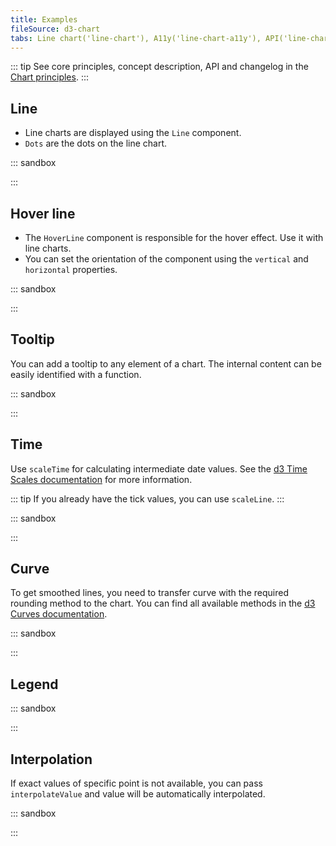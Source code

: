 ```yaml
---
title: Examples
fileSource: d3-chart
tabs: Line chart('line-chart'), A11y('line-chart-a11y'), API('line-chart-api'), Examples('line-chart-d3-code'), Changelog('d3-chart-changelog')
---
```


::: tip
See core principles, concept description, API and changelog in the [Chart principles](/data-display/d3-chart/).
:::

## Line

- Line charts are displayed using the `Line` component.
- `Dots` are the dots on the line chart.

::: sandbox

<script lang="tsx">
import React from 'react';
import { Plot, Line, XAxis, YAxis, minMax } from '@semcore/ui/d3-chart';
import { scaleLinear } from 'd3-scale';

const Demo = () => {
  const MARGIN = 40;
  const width = 500;
  const height = 300;

  const xScale = scaleLinear()
    .range([MARGIN, width - MARGIN])
    .domain(minMax(data, 'x'));

  const yScale = scaleLinear()
    .range([height - MARGIN, MARGIN])
    .domain([0, 10]);

  return (
    <Plot data={data} scale={[xScale, yScale]} width={width} height={height}>
      <YAxis>
        <YAxis.Ticks />
        <YAxis.Grid />
      </YAxis>
      <XAxis>
        <XAxis.Ticks />
      </XAxis>
      <Line x='x' y='y'>
        <Line.Dots display />
      </Line>
    </Plot>
  );
};

const data = Array(20)
  .fill({})
  .map((d, i) => ({
    x: i,
    y: Math.random() * 10,
  }));
</script>

:::

## Hover line

- The `HoverLine` component is responsible for the hover effect. Use it with line charts.
- You can set the orientation of the component using the `vertical` and `horizontal` properties.

::: sandbox

<script lang="tsx">
import React from 'react';
import { Plot, XAxis, YAxis, HoverLine, minMax } from '@semcore/ui/d3-chart';
import { scaleLinear } from 'd3-scale';

const Demo = () => {
  const MARGIN = 40;
  const width = 500;
  const height = 300;

  const xScale = scaleLinear()
    .range([MARGIN, width - MARGIN])
    .domain(minMax(data, 'x'));

  const yScale = scaleLinear()
    .range([height - MARGIN, MARGIN])
    .domain(minMax(data, 'y'));

  return (
    <Plot data={data} scale={[xScale, yScale]} width={width} height={height}>
      <YAxis>
        <YAxis.Ticks />
      </YAxis>
      <XAxis>
        <XAxis.Ticks />
      </XAxis>
      <HoverLine x='x' y='y' />
    </Plot>
  );
};

const data = Array(20)
  .fill({})
  .map((d, i) => ({
    x: i,
    y: i,
  }));
</script>

:::

## Tooltip

You can add a tooltip to any element of a chart. The internal content can be easily identified with a function.

::: sandbox

<script lang="tsx">
import React from 'react';
import { Plot, Line, XAxis, YAxis, HoverLine, minMax } from '@semcore/ui/d3-chart';
import { scaleLinear } from 'd3-scale';
import { Flex } from '@semcore/ui/flex-box';
import { Text } from '@semcore/ui/typography';

const Demo = () => {
  const MARGIN = 40;
  const width = 500;
  const height = 300;

  const xScale = scaleLinear()
    .range([MARGIN, width - MARGIN])
    .domain(minMax(data, 'x'));

  const yScale = scaleLinear()
    .range([height - MARGIN, MARGIN])
    .domain([0, 10]);

  return (
    <Plot data={data} scale={[xScale, yScale]} width={width} height={height}>
      <YAxis>
        <YAxis.Ticks />
        <YAxis.Grid />
      </YAxis>
      <XAxis>
        <XAxis.Ticks />
      </XAxis>
      <Line x='x' y='y'>
        <Line.Dots />
      </Line>
      <HoverLine.Tooltip x='x' wMin={100}>
        {({ xIndex }) => {
          return {
            children: (
              <>
                <HoverLine.Tooltip.Title>{data[xIndex].x}</HoverLine.Tooltip.Title>
                <Flex justifyContent='space-between'>
                  <HoverLine.Tooltip.Dot mr={4}>Line</HoverLine.Tooltip.Dot>
                  <Text bold>{data[xIndex].y}</Text>
                </Flex>
              </>
            ),
          };
        }}
      </HoverLine.Tooltip>
    </Plot>
  );
};

const data = Array(20)
  .fill({})
  .map((d, i) => ({
    x: i,
    y: Math.random() * 10,
  }));
</script>

:::

## Time

Use `scaleTime` for calculating intermediate date values. See the [d3 Time Scales documentation](https://github.com/d3/d3-scale#time-scales) for more information.

::: tip
If you already have the tick values, you can use `scaleLine`.
:::

::: sandbox

<script lang="tsx">
import React from 'react';
import { Plot, Line, XAxis, YAxis, HoverLine, minMax } from '@semcore/ui/d3-chart';
import { Flex } from '@semcore/ui/flex-box';
import { Text } from '@semcore/ui/typography';
import { scaleLinear, scaleTime } from 'd3-scale';

function formatDate(value, options) {
  return new Intl.DateTimeFormat('en', options).format(value);
}

const Demo = () => {
  const MARGIN = 40;
  const width = 500;
  const height = 300;

  const xScale = scaleTime()
    .range([MARGIN, width - MARGIN])
    .domain(minMax(data, 'time'));

  const yScale = scaleLinear()
    .range([height - MARGIN, MARGIN])
    .domain([0, 10]);

  return (
    <Plot data={data} scale={[xScale, yScale]} width={width} height={height}>
      <YAxis>
        <YAxis.Ticks />
        <YAxis.Grid />
      </YAxis>
      <XAxis>
        <XAxis.Ticks>
          {({ value }) => ({
            children: formatDate(value, {
              month: 'short',
              day: 'numeric',
            }),
          })}
        </XAxis.Ticks>
      </XAxis>
      <Line x='time' y='line'>
        <Line.Dots display />
      </Line>
      <HoverLine.Tooltip x='time' wMin={100}>
        {({ xIndex }) => {
          return {
            children: (
              <>
                <HoverLine.Tooltip.Title>
                  {formatDate(data[xIndex].time, {
                    year: 'numeric',
                    month: 'long',
                    day: 'numeric',
                  })}
                </HoverLine.Tooltip.Title>
                <Flex justifyContent='space-between'>
                  <HoverLine.Tooltip.Dot mr={4}>Line</HoverLine.Tooltip.Dot>
                  <Text bold>{data[xIndex].line}</Text>
                </Flex>
              </>
            ),
          };
        }}
      </HoverLine.Tooltip>
    </Plot>
  );
};

const date = new Date();
const data = Array(10)
  .fill({})
  .map((d, i) => {
    return {
      time: new Date(date.setDate(date.getDate() + 5)),
      line: Math.random() * 10,
    };
  });
</script>

:::

## Curve

To get smoothed lines, you need to transfer curve with the required rounding method to the chart. You can find all available methods in the [d3 Curves documentation](https://github.com/d3/d3-shape#curves).

::: sandbox

<script lang="tsx">
import React from 'react';
import { Plot, Line, XAxis, YAxis, HoverLine, minMax } from '@semcore/ui/d3-chart';
import { scaleLinear } from 'd3-scale';
import { Flex } from '@semcore/ui/flex-box';
import { Text } from '@semcore/ui/typography';
import { curveCardinal } from 'd3-shape';

const Demo = () => {
  const MARGIN = 40;
  const width = 500;
  const height = 300;

  const xScale = scaleLinear()
    .range([MARGIN, width - MARGIN])
    .domain(minMax(data, 'x'));

  const yScale = scaleLinear()
    .range([height - MARGIN, MARGIN])
    .domain([0, 10]);

  return (
    <Plot data={data} scale={[xScale, yScale]} width={width} height={height}>
      <YAxis>
        <YAxis.Ticks />
        <YAxis.Grid />
      </YAxis>
      <XAxis>
        <XAxis.Ticks />
      </XAxis>
      <Line x='x' y='y' curve={curveCardinal}>
        <Line.Dots />
      </Line>
      <HoverLine.Tooltip x='x' wMin={100}>
        {({ xIndex }) => {
          return {
            children: (
              <>
                <HoverLine.Tooltip.Title>{data[xIndex].x}</HoverLine.Tooltip.Title>
                <Flex justifyContent='space-between'>
                  <HoverLine.Tooltip.Dot mr={4}>Line</HoverLine.Tooltip.Dot>
                  <Text bold>{data[xIndex].y}</Text>
                </Flex>
              </>
            ),
          };
        }}
      </HoverLine.Tooltip>
    </Plot>
  );
};

const data = Array(20)
  .fill({})
  .map((d, i) => ({
    x: i,
    y: Math.random() * 10,
  }));
</script>

:::

## Legend

::: sandbox

<script lang="tsx">
import React from 'react';
import Card from '@semcore/ui/card';
import { Line, minMax, Plot, XAxis, YAxis } from '@semcore/ui/d3-chart';
import { Flex } from '@semcore/ui/flex-box';
import resolveColor from '@semcore/ui/utils/color';
import { scaleLinear } from 'd3-scale';
import Checkbox from '@semcore/ui/checkbox';

const lineColors = {
  line1: resolveColor('blue-300'),
  line2: resolveColor('orange-400'),
  line3: resolveColor('green-200'),
};

const Demo = () => {
  const MARGIN = 30;
  const width = 500;
  const height = 300;

  const xScale = scaleLinear()
    .range([MARGIN, width - MARGIN])
    .domain(minMax(data, 'x'));

  const yScale = scaleLinear()
    .range([height - MARGIN, 0])
    .domain([0, 10]);

  const linesList = Object.keys(data[0]).filter((name) => name !== 'x');
  const [displayLines, setDisplayLines] = React.useState(
    linesList.reduce((o, key) => ({ ...o, [key]: true }), {}),
  );
  const [opacityLines, setOpacityLines] = React.useState(
    linesList.reduce((o, key) => ({ ...o, [key]: false }), {}),
  );
  const displayedLinesList = React.useMemo(
    () =>
      Object.entries(displayLines)
        .filter(([, displayed]) => displayed)
        .map(([line]) => line),
    [displayLines],
  );

  const handleMouseEnter = (line) => () => {
    if (displayedLinesList.includes(line)) {
      const opacity = { ...opacityLines };

      Object.keys(opacity).forEach((key) => {
        if (key !== line) {
          opacity[key] = true;
        }
      });

      setOpacityLines({ ...opacity });
    }
  };

  const handleMouseLeave = () => {
    setOpacityLines(linesList.reduce((o, key) => ({ ...o, [key]: false }), {}));
  };

  return (
    <Card w={'550px'}>
      <Card.Header pt={4}> Chart legend</Card.Header>
      <Card.Body tag={Flex} direction='column'>
        <Flex flexWrap w={width} mt={1}>
          {linesList.map((line) => {
            return (
              <Checkbox
                key={line}
                theme={lineColors[line]}
                mr={4}
                mb={2}
                onMouseEnter={handleMouseEnter(line)}
                onMouseLeave={handleMouseLeave}
              >
                <Checkbox.Value
                  checked={displayLines[line]}
                  onChange={(checked) =>
                    setDisplayLines((prevDisplayedLines) => ({
                      ...prevDisplayedLines,
                      [line]: checked,
                    }))
                  }
                />
                <Checkbox.Text>{line}</Checkbox.Text>
              </Checkbox>
            );
          })}
        </Flex>
        <Plot data={data} scale={[xScale, yScale]} width={width} height={height}>
          <YAxis>
            <YAxis.Ticks ticks={yScale.ticks(4)} />
            <YAxis.Grid ticks={yScale.ticks(4)} />
          </YAxis>
          <XAxis>
            <XAxis.Ticks ticks={xScale.ticks(5)} />
          </XAxis>
          {displayedLinesList.map((line) => {
            return (
              <Line
                x='x'
                y={line}
                key={line}
                color={lineColors[line]}
                transparent={opacityLines[line]}
              >
                <Line.Dots display />
              </Line>
            );
          })}
        </Plot>
      </Card.Body>
    </Card>
  );
};

const data = [...Array(5).keys()].map((d, i) => ({
  x: i,
  line1: Math.random() * 10,
  line2: Math.random() * 10,
  line3: Math.random() * 10,
}));
</script>

:::

## Interpolation

If exact values of specific point is not available, you can pass `interpolateValue` and value will be automatically interpolated.

::: sandbox

<script lang="tsx">
import React from 'react';
import { Plot, Line, XAxis, YAxis, minMax, interpolateValue } from '@semcore/ui/d3-chart';
import { scaleLinear } from 'd3-scale';

const Demo = () => {
  const MARGIN = 40;
  const width = 500;
  const height = 300;

  const xScale = scaleLinear()
    .range([MARGIN, width - MARGIN])
    .domain(minMax(data, 'x'));

  const yScale = scaleLinear()
    .range([height - MARGIN, MARGIN])
    .domain([0, 10]);

  return (
    <Plot data={data} scale={[xScale, yScale]} width={width} height={height}>
      <YAxis>
        <YAxis.Ticks />
        <YAxis.Grid />
      </YAxis>
      <XAxis>
        <XAxis.Ticks />
      </XAxis>
      <Line x='x' y='line1'>
        <Line.Dots display />
      </Line>
      <Line x='x' y='line2'>
        <Line.Dots display />
      </Line>
    </Plot>
  );
};

const data = [
  {
    x: 0,
    line1: 5,
    line2: 3,
  },
  {
    x: 1,
    line1: 8,
    line2: interpolateValue,
  },
  {
    x: 2,
    line1: 4,
    line2: 8,
  },
  {
    x: 3,
    line1: 5,
    line2: interpolateValue,
  },
  {
    x: 4,
    line1: 5,
    line2: interpolateValue,
  },
  {
    x: 5,
    line1: 3,
    line2: 1,
  },
];
</script>

:::
